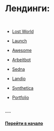 # Лендинги:

<br />

- [Lost World](https://github.com/tsvetkovpro/lostworld)

- [Launch](https://github.com/tsvetkovpro/launchbit)

- [Awesome](https://github.com/tsvetkovpro/html-css-website)

- [Arbeitbot](https://github.com/tsvetkovpro/arbeitbot)

- [Sedna](https://github.com/tsvetkovpro/Sedna)

- [Landio](https://github.com/tsvetkovpro/Landio)

- [Synthetica](https://github.com/tsvetkovpro/Synthetica)

- [Portfolio](https://github.com/tsvetkovpro/portfolio)


<br />
---
<br />


#### [Перейти в начало](https://github.com/tsvetkovpro/sources)